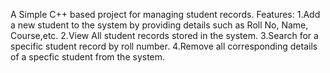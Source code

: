 A Simple C++ based project for managing student records.
Features:
1.Add a new student to the system by providing details such as Roll No, Name, Course,etc.
2.View All student records stored in the system.
3.Search for a specific student record by roll number.
4.Remove all corresponding details of a specfic student from the system.

